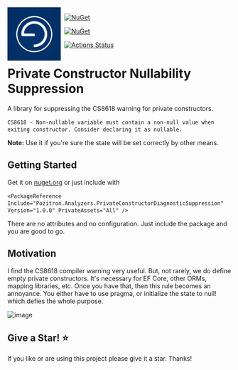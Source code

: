 <img align="left" src="docs/pozitronlogo.png" width="120" height="120">

&nbsp; [![NuGet](https://img.shields.io/nuget/v/Pozitron.Analyzers.PrivateConstructorDiagnosticSuppression.svg)](https://www.nuget.org/packages/Pozitron.Analyzers.PrivateConstructorDiagnosticSuppression)

&nbsp; [![NuGet](https://img.shields.io/nuget/dt/Pozitron.Analyzers.PrivateConstructorDiagnosticSuppression.svg)](https://www.nuget.org/packages/Pozitron.Analyzers.PrivateConstructorDiagnosticSuppression)

&nbsp; [![Actions Status](https://github.com/fiseni/PrivateConstructorDiagnosticSuppressor/actions/workflows/ci.yml/badge.svg)](https://github.com/fiseni/PrivateConstructorDiagnosticSuppressor/actions/workflows/ci.yml)

# Private Constructor Nullability Suppression

A library for suppressing the CS8618 warning for private constructors.

```
CS8618 - Non-nullable variable must contain a non-null value when exiting constructor. Consider declaring it as nullable.
```
<strong>Note:</strong> Use it if you're sure the state will be set correctly by other means.
## Getting Started

Get it on [nuget.org](https://www.nuget.org/packages/Pozitron.Analyzers.PrivateConstructorDiagnosticSuppression) or just include with
```csproj
<PackageReference Include="Pozitron.Analyzers.PrivateConstructorDiagnosticSuppression" Version="1.0.0" PrivateAssets="All" />
```

There are no attributes and no configuration. Just include the package and you are good to go.

## Motivation

I find the CS8618 compiler warning very useful. But, not rarely, we do define empty private constructors. It's necessary for EF Core, other ORMs, mapping libraries, etc. Once you have that, then this rule becomes an annoyance. You either have to use pragma, or initialize the state to null! which defies the whole purpose.

![image](https://github.com/fiseni/PrivateConstructorDiagnosticSuppressor/assets/24314310/1e1ffeec-15cf-4aee-84d4-9c8bc0352680)

## Give a Star! :star:
If you like or are using this project please give it a star. Thanks!
